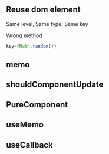 ## Reuse dom element
Same level, Same type, Same key


Wrong method
```js
key={Math.random()}
```


## memo



## shouldComponentUpdate


## PureComponent





## useMemo


## useCallback
